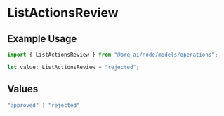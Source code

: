 # ListActionsReview

## Example Usage

```typescript
import { ListActionsReview } from "@orq-ai/node/models/operations";

let value: ListActionsReview = "rejected";
```

## Values

```typescript
"approved" | "rejected"
```